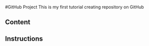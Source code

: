 #GitHub Project
This is my first tutorial creating repository on GitHub

## Content

## Instructions
